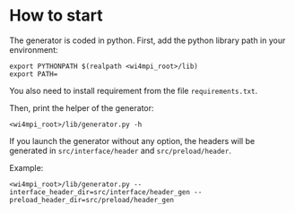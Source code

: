 # How to start

The generator is coded in python.
First, add the python library path in your environment:
```
export PYTHONPATH $(realpath <wi4mpi_root>/lib)
export PATH=
```

You also need to install requirement from the file `requirements.txt`.

Then, print the helper of the generator:
```
<wi4mpi_root>/lib/generator.py -h
```

If you launch the generator without any option, the headers will be generated
in `src/interface/header` and `src/preload/header`.

Example:
```
<wi4mpi_root>/lib/generator.py --interface_header_dir=src/interface/header_gen --preload_header_dir=src/preload/header_gen
```

